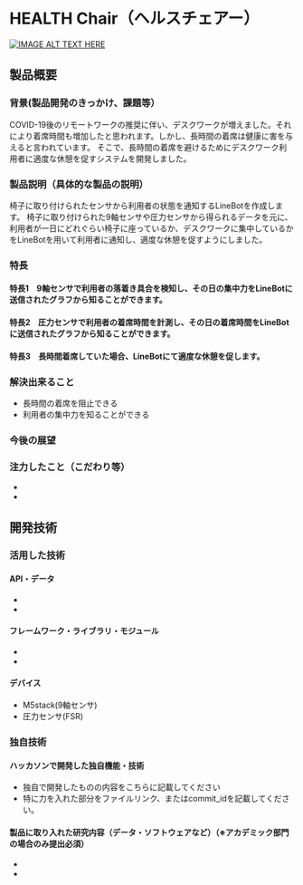 # HEALTH Chair（ヘルスチェアー）

[![IMAGE ALT TEXT HERE](https://jphacks.com/wp-content/uploads/2021/07/JPHACKS2021_ogp.jpg)](https://www.youtube.com/watch?v=LUPQFB4QyVo)

## 製品概要
### 背景(製品開発のきっかけ、課題等）
COVID-19後のリモートワークの推奨に伴い、デスクワークが増えました。それにより着席時間も増加したと思われます。しかし、長時間の着席は健康に害を与えると言われています。  そこで、長時間の着席を避けるためにデスクワーク利用者に適度な休憩を促すシステムを開発しました。　　

### 製品説明（具体的な製品の説明）
椅子に取り付けられたセンサから利用者の状態を通知するLineBotを作成します。 
椅子に取り付けられた9軸センサや圧力センサから得られるデータを元に、利用者が一日にどれぐらい椅子に座っているか、デスクワークに集中しているかをLineBotを用いて利用者に通知し、適度な休憩を促すようにしました。

### 特長
#### 特長1　9軸センサで利用者の落着き具合を検知し、その日の集中力をLineBotに送信されたグラフから知ることができます。　　　
#### 特長2　圧力センサで利用者の着席時間を計測し、その日の着席時間をLineBotに送信されたグラフから知ることができます。  
#### 特長3　長時間着席していた場合、LineBotにて適度な休憩を促します。　　

### 解決出来ること
* 長時間の着席を阻止できる
* 利用者の集中力を知ることができる

### 今後の展望


### 注力したこと（こだわり等）
* 
* 

## 開発技術
### 活用した技術
#### API・データ
* 
* 

#### フレームワーク・ライブラリ・モジュール
* 
* 

#### デバイス
* M5stack(9軸センサ) 
* 圧力センサ(FSR)

### 独自技術
#### ハッカソンで開発した独自機能・技術
* 独自で開発したものの内容をこちらに記載してください
* 特に力を入れた部分をファイルリンク、またはcommit_idを記載してください。

#### 製品に取り入れた研究内容（データ・ソフトウェアなど）（※アカデミック部門の場合のみ提出必須）
* 
* 
